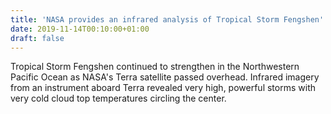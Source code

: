 ```yaml
---
title: 'NASA provides an infrared analysis of Tropical Storm Fengshen'
date: 2019-11-14T00:10:00+01:00
draft: false
---
```


Tropical Storm Fengshen continued to strengthen in the Northwestern Pacific Ocean as NASA's Terra satellite passed overhead. Infrared imagery from an instrument aboard Terra revealed very high, powerful storms with very cold cloud top temperatures circling the center.